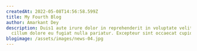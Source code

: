 ```yaml
---
createdAt: 2022-05-08T14:56:58.599Z
title: My Fourth Blog
author: Amarkant Dey
description: Duis1 aute irure dolor in reprehenderit in voluptate velit esse
  cillum dolore eu fugiat nulla pariatur. Excepteur sint occaecat cupidatat.
blogimage: /assets/images/news-04.jpg
---
```

